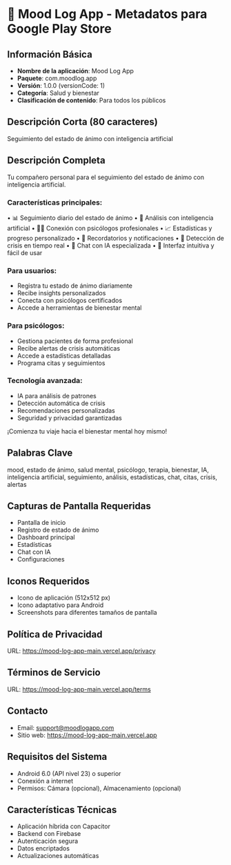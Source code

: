 # 📱 Mood Log App - Metadatos para Google Play Store

## Información Básica
- **Nombre de la aplicación**: Mood Log App
- **Paquete**: com.moodlog.app
- **Versión**: 1.0.0 (versionCode: 1)
- **Categoría**: Salud y bienestar
- **Clasificación de contenido**: Para todos los públicos

## Descripción Corta (80 caracteres)
Seguimiento del estado de ánimo con inteligencia artificial

## Descripción Completa
Tu compañero personal para el seguimiento del estado de ánimo con inteligencia artificial.

### Características principales:
• 📊 Seguimiento diario del estado de ánimo
• 🤖 Análisis con inteligencia artificial
• 👨‍⚕️ Conexión con psicólogos profesionales
• 📈 Estadísticas y progreso personalizado
• 🔔 Recordatorios y notificaciones
• 🚨 Detección de crisis en tiempo real
• 💬 Chat con IA especializada
• 📱 Interfaz intuitiva y fácil de usar

### Para usuarios:
- Registra tu estado de ánimo diariamente
- Recibe insights personalizados
- Conecta con psicólogos certificados
- Accede a herramientas de bienestar mental

### Para psicólogos:
- Gestiona pacientes de forma profesional
- Recibe alertas de crisis automáticas
- Accede a estadísticas detalladas
- Programa citas y seguimientos

### Tecnología avanzada:
- IA para análisis de patrones
- Detección automática de crisis
- Recomendaciones personalizadas
- Seguridad y privacidad garantizadas

¡Comienza tu viaje hacia el bienestar mental hoy mismo!

## Palabras Clave
mood, estado de ánimo, salud mental, psicólogo, terapia, bienestar, IA, inteligencia artificial, seguimiento, análisis, estadísticas, chat, citas, crisis, alertas

## Capturas de Pantalla Requeridas
- Pantalla de inicio
- Registro de estado de ánimo
- Dashboard principal
- Estadísticas
- Chat con IA
- Configuraciones

## Iconos Requeridos
- Icono de aplicación (512x512 px)
- Icono adaptativo para Android
- Screenshots para diferentes tamaños de pantalla

## Política de Privacidad
URL: https://mood-log-app-main.vercel.app/privacy

## Términos de Servicio
URL: https://mood-log-app-main.vercel.app/terms

## Contacto
- Email: support@moodlogapp.com
- Sitio web: https://mood-log-app-main.vercel.app

## Requisitos del Sistema
- Android 6.0 (API nivel 23) o superior
- Conexión a internet
- Permisos: Cámara (opcional), Almacenamiento (opcional)

## Características Técnicas
- Aplicación híbrida con Capacitor
- Backend con Firebase
- Autenticación segura
- Datos encriptados
- Actualizaciones automáticas
